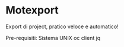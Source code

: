 # Motexport
Export di project, pratico veloce e automatico!

Pre-requisiti:
Sistema UNIX
oc client
jq

